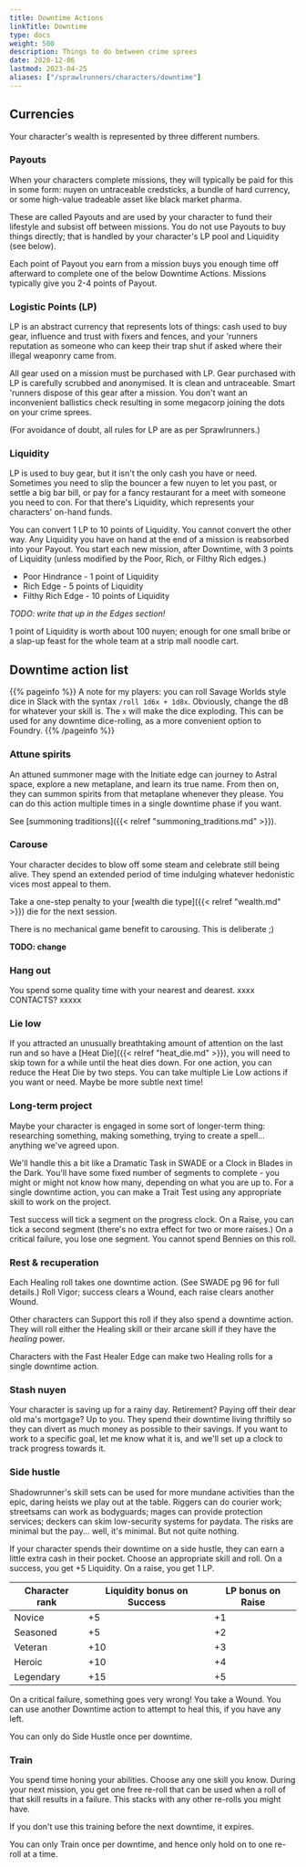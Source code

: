 ```yaml
--- 
title: Downtime Actions
linkTitle: Downtime
type: docs     
weight: 500 
description: Things to do between crime sprees 
date: 2020-12-06
lastmod: 2023-04-25
aliases: ["/sprawlrunners/characters/downtime"]
--- 
```


## Currencies

Your character's wealth is represented by three different numbers.

### Payouts

When your characters complete missions, they will typically be paid for this in some form: nuyen on untraceable credsticks, a bundle of hard currency, or some high-value tradeable asset like black market pharma.

These are called Payouts and are used by your character to fund their lifestyle and subsist off between missions. You do not use Payouts to buy things directly; that is handled by your character's LP pool and Liquidity (see below). 

Each point of Payout you earn from a mission buys you enough time off afterward to complete one of the below Downtime Actions. Missions typically give you 2-4 points of Payout.

### Logistic Points (LP)

LP is an abstract currency that represents lots of things: cash used to buy gear, influence and trust with fixers and fences, and your 'runners reputation as someone who can keep their trap shut if asked where their illegal weaponry came from.

All gear used on a mission must be purchased with LP. Gear purchased with LP is carefully scrubbed and anonymised. It is clean and untraceable. Smart 'runners dispose of this gear after a mission. You don't want an inconvenient ballistics check resulting in some megacorp joining the dots on your crime sprees.

(For avoidance of doubt, all rules for LP are as per Sprawlrunners.)

### Liquidity

LP is used to buy gear, but it isn't the only cash you have or need. Sometimes you need to slip the bouncer a few nuyen to let you past, or settle a big bar bill, or pay for a fancy restaurant for a meet with someone you need to con. For that there's Liquidity, which represents your characters' on-hand funds.

You can convert 1 LP to 10 points of Liquidity. You cannot convert the other way. Any Liquidity you have on hand at the end of a mission is reabsorbed into your Payout. You start each new mission, after Downtime, with 3 points of Liquidity (unless modified by the Poor, Rich, or Filthy Rich edges.)

* Poor Hindrance - 1 point of Liquidity
* Rich Edge - 5 points of Liquidity
* Filthy Rich Edge - 10 points of Liquidity

*TODO: write that up in the Edges section!*

1 point of Liquidity is worth about 100 nuyen; enough for one small bribe or a slap-up feast for the whole team at a strip mall noodle cart.

## Downtime action list

{{% pageinfo %}}
A note for my players: you can roll Savage Worlds style dice in Slack with the syntax `/roll 1d6x + 1d8x`. Obviously, change the d8 for whatever your skill is. The `x` will make the dice exploding. This can be used for any downtime dice-rolling, as a more convenient option to Foundry.
{{% /pageinfo %}} 

### Attune spirits

An attuned summoner mage with the Initiate edge can journey to Astral space, explore a new metaplane, and learn its true name. From then on, they can summon spirits from that metaplane whenever they please. You can do this action multiple times in a single downtime phase if you want.

See [summoning traditions]({{< relref "summoning_traditions.md" >}}).

### Carouse

Your character decides to blow off some steam and celebrate still being alive. They spend an extended period of time indulging whatever hedonistic vices most appeal to them.

Take a one-step penalty to your [wealth die type]({{< relref "wealth.md" >}}) die for the next session.

There is no mechanical game benefit to carousing. This is deliberate ;)

**TODO: change**

### Hang out

You spend some quality time with your nearest and dearest. xxxx CONTACTS? xxxxx

### Lie low

If you attracted an unusually breathtaking amount of attention on the last run and so have a [Heat Die]({{< relref "heat_die.md" >}}), you will need to skip town for a while until the heat dies down. For one action, you can reduce the Heat Die by two steps. You can take multiple Lie Low actions if you want or need. Maybe be more subtle next time!

### Long-term project

Maybe your character is engaged in some sort of longer-term thing: researching something, making something, trying to create a spell... anything we've agreed upon.

We'll handle this a bit like a Dramatic Task in SWADE or a Clock in Blades in the Dark. You'll have some fixed number of segments to complete - you might or might not know how many, depending on what you are up to. For a single downtime action, you can make a Trait Test using any appropriate skill to work on the project.

Test success will tick a segment on the progress clock. On a Raise, you can tick a second segment (there's no extra effect for two or more raises.) On a critical failure, you lose one segment. You cannot spend Bennies on this roll.

<!-- 
### Network

You spend time working your contacts, buttering them up, making sure the next time you come calling they'll have the good stuff set aside for you.

Roll a standard Networking test (Persuasion or Intimidate vs target number 4). If you succeed, take bonus LP on the next mission according to the table below. For each raise, take a further bonus LP (again, as per below). You cannot spend Bennies on this roll.

No penalty for failures, but you can't try again; people have had enough of you for now. You can only do Network once in a given downtime.

| Character rank | LP bonus on Success | LP bonus on Raise |
|----------------|---------------------|-------------------|
| Novice         | +1                  | 0                 |
| Seasoned       | +2                  | 0                |
| Veteran        | +3                  | +1                |
| Heroic         | +4                  | +1                |
| Legendary      | +5                  | +2                |
-->


### Rest & recuperation

Each Healing roll takes one downtime action. (See SWADE pg 96 for full details.) Roll Vigor; success clears a Wound, each raise clears another Wound. 

Other characters can Support this roll if they also spend a downtime action. They will roll either the Healing skill or their arcane skill if they have the _healing_ power.

Characters with the Fast Healer Edge can make two Healing rolls for a single downtime action.

### Stash nuyen

Your character is saving up for a rainy day. Retirement? Paying off their dear old ma's mortgage? Up to you. They spend their downtime living thriftily so they can divert as much money as possible to their savings. If you want to work to a specific goal, let me know what it is, and we'll set up a clock to track progress towards it.
   
### Side hustle

Shadowrunner's skill sets can be used for more mundane activities than the epic, daring heists we play out at the table. Riggers can do courier work; streetsams can work as bodyguards; mages can provide protection services; deckers can skim low-security systems for paydata. The risks are minimal but the pay... well, it's minimal. But not quite nothing.

If your character spends their downtime on a side hustle, they can earn a little extra cash in their pocket. Choose an appropriate skill and roll. On a success, you get +5 Liquidity. On a raise, you get 1 LP.

| Character rank | Liquidity bonus on Success | LP bonus on Raise |
|----------------|---------------------|-------------------|
| Novice         | +5                  | +1                 |
| Seasoned       | +5                  | +2                |
| Veteran        | +10                  | +3                |
| Heroic         | +10                  | +4                |
| Legendary      | +15                  | +5                |

On a critical failure, something goes very wrong! You take a Wound. You can use another Downtime action to attempt to heal this, if you have any left.

You can only do Side Hustle once per downtime.

### Train

You spend time honing your abilities. Choose any one skill you know. During your next mission, you get one free re-roll that can be used when a roll of that skill results in a failure. This stacks with any other re-rolls you might have.

If you don't use this training before the next downtime, it expires. 

You can only Train once per downtime, and hence only hold on to one re-roll at a time.




